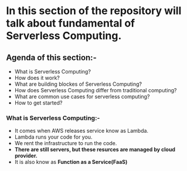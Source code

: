 # In this section of the repository will talk about fundamental of Serverless Computing.

## Agenda of this section:-
* What is Serverless Computing?
* How does it work?
* What are building blockes of Serverless Computing?
* How does Serverless Computing differ from traditional computing?
* What are common use cases for serverless computing?
* How to get started?

### What is Serverless Computing:-
* It comes when AWS releases service know as Lambda.
* Lambda runs your code for you.
* We rent the infrastructure to run the code.
* **There are still servers, but these resurces are managed by cloud provider.**
* It is also know as **Function as a Service(FaaS)**
